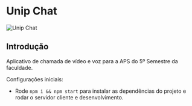 # Unip Chat

![Unip Chat](https://i.ibb.co/vPyVmJg/2.png)

## Introdução
Aplicativo de chamada de vídeo e voz para a APS do 5º Semestre da faculdade.

Configurações iniciais:
- Rode ```npm i && npm start``` para instalar as dependências do projeto e rodar o servidor cliente e desenvolvimento.